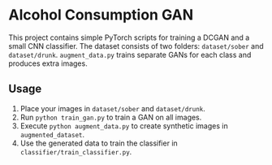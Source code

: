 # Alcohol Consumption GAN

This project contains simple PyTorch scripts for training a DCGAN and a small CNN classifier. The dataset consists of two folders: `dataset/sober` and `dataset/drunk`.
`augment_data.py` trains separate GANs for each class and produces extra images.

## Usage

1. Place your images in `dataset/sober` and `dataset/drunk`.
2. Run `python train_gan.py` to train a GAN on all images.
3. Execute `python augment_data.py` to create synthetic images in `augmented_dataset`.
4. Use the generated data to train the classifier in `classifier/train_classifier.py`.

